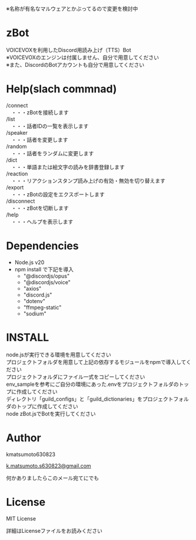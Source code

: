 ※名称が有名なマルウェアとかぶってるので変更を検討中
# zBot
VOICEVOXを利用したDiscord用読み上げ（TTS）Bot  
※VOICEVOXのエンジンは付属しません、自分で用意してください  
※また、DiscordのBotアカウントも自分で用意してください  

# Help(slach commnad)
/connect  
　・・・zBotを接続します  
/list  
　・・・話者IDの一覧を表示します  
/speaker  
　・・・話者を変更します  
/random  
　・・・話者をランダムに変更します  
/dict  
　・・・単語または絵文字の読みを辞書登録します  
/reaction  
　・・・リアクションスタンプ読み上げの有効・無効を切り替えます  
/export  
　・・・zBotの設定をエクスポートします  
/disconnect  
　・・・zBotを切断します  
/help  
　・・・ヘルプを表示します  

# Dependencies
- Node.js v20
- npm install で下記を導入
  - "@discordjs/opus"
  - "@discordjs/voice"
  - "axios"
  - "discord.js"
  - "dotenv"
  - "ffmpeg-static"
  - "sodium"

# INSTALL
node.jsが実行できる環境を用意してください  
プロジェクトフォルダを用意して上記の依存するモジュールをnpmで導入してください  
プロジェクトフォルダにファイル一式をコピーしてください  
env_sampleを参考にご自分の環境にあった.envをプロジェクトフォルダのトップに作成してください  
ディレクトリ「guild_configs」と「guild_dictionaries」をプロジェクトフォルダのトップに作成してください  
node zBot.jsでBotを実行してください

# Author
kmatsumoto630823

k.matsumoto.s630823@gmail.com

何かありましたらこのメール宛てにでも

# License
MIT License

詳細はLicenseファイルをお読みください

